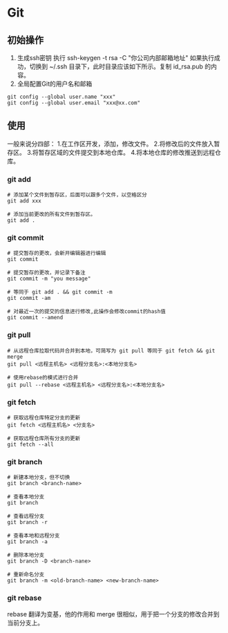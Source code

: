 # Git
## 初始操作
1. 生成ssh密钥
执行 ssh-keygen -t rsa -C "你公司内部邮箱地址"
如果执行成功，切换到 ~/.ssh 目录下，此时目录应该如下所示。复制 id_rsa.pub 的内容。
2. 全局配置Git的用户名和邮箱
```
git config --global user.name "xxx"
git config --global user.email "xxx@xx.com"
```


## 使用
一般来说分四部：
   1.在工作区开发，添加，修改文件。
   2.将修改后的文件放入暂存区。
   3.将暂存区域的文件提交到本地仓库。
   4.将本地仓库的修改推送到远程仓库。

### git add
```
# 添加某个文件到暂存区，后面可以跟多个文件，以空格区分
git add xxx

# 添加当前更改的所有文件到暂存区。
git add .
```

### git commit
```
# 提交暂存的更改，会新开编辑器进行编辑
git commit 

# 提交暂存的更改，并记录下备注
git commit -m "you message"

# 等同于 git add . && git commit -m
git commit -am

# 对最近一次的提交的信息进行修改,此操作会修改commit的hash值
git commit --amend
```
### git pull
```
# 从远程仓库拉取代码并合并到本地，可简写为 git pull 等同于 git fetch && git merge 
git pull <远程主机名> <远程分支名>:<本地分支名>

# 使用rebase的模式进行合并
git pull --rebase <远程主机名> <远程分支名>:<本地分支名>
```

### git fetch
```
# 获取远程仓库特定分支的更新
git fetch <远程主机名> <分支名>

# 获取远程仓库所有分支的更新
git fetch --all
```

### git branch
```
# 新建本地分支，但不切换
git branch <branch-name> 

# 查看本地分支
git branch

# 查看远程分支
git branch -r

# 查看本地和远程分支
git branch -a

# 删除本地分支
git branch -D <branch-nane>

# 重新命名分支
git branch -m <old-branch-name> <new-branch-name>
```

### git rebase
rebase 翻译为变基，他的作用和 merge 很相似，用于把一个分支的修改合并到当前分支上。